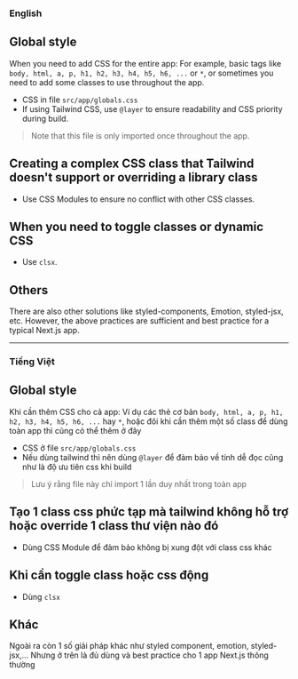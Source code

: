 ### English

## Global style

When you need to add CSS for the entire app: For example, basic tags like `body, html, a, p, h1, h2, h3, h4, h5, h6, ...` or `*`, or sometimes you need to add some classes to use throughout the app.

-   CSS in file `src/app/globals.css`
-   If using Tailwind CSS, use `@layer` to ensure readability and CSS priority during build.

> Note that this file is only imported once throughout the app.

## Creating a complex CSS class that Tailwind doesn't support or overriding a library class

-   Use CSS Modules to ensure no conflict with other CSS classes.

## When you need to toggle classes or dynamic CSS

-   Use `clsx`.

## Others

There are also other solutions like styled-components, Emotion, styled-jsx, etc. However, the above practices are sufficient and best practice for a typical Next.js app.

---

### Tiếng Việt

## Global style

Khi cần thêm CSS cho cả app: Ví dụ các thẻ cơ bản `body, html, a, p, h1, h2, h3, h4, h5, h6, ...` hay `*`, hoặc đôi khi cần thêm một số class để dùng toàn app thì cũng có thể thêm ở đây

-   CSS ở file `src/app/globals.css`
-   Nếu dùng tailwind thì nên dùng `@layer` để đảm bảo về tính dễ đọc cũng như là độ ưu tiên css khi build

> Lưu ý rằng file này chỉ import 1 lần duy nhất trong toàn app

## Tạo 1 class css phức tạp mà tailwind không hỗ trợ hoặc override 1 class thư viện nào đó

-   Dùng CSS Module để đảm bảo không bị xung đột với class css khác

## Khi cần toggle class hoặc css động

-   Dùng `clsx`

## Khác

Ngoài ra còn 1 số giải pháp khác như styled component, emotion, styled-jsx,... Nhưng ở trên là đủ dùng và best practice cho 1 app Next.js thông thường
